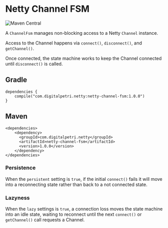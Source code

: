 # Netty Channel FSM
![Maven Central](https://img.shields.io/maven-central/v/com.digitalpetri.netty/netty-channel-fsm)

A `ChannelFsm` manages non-blocking access to a Netty `Channel` instance. 

Access to the Channel happens via `connect()`, `disconnect()`, and `getChannel()`. 

Once connected, the state machine works to keep the Channel connected until `disconnect()` is called. 

## Gradle
```
dependencies {
    compile("com.digitalpetri.netty:netty-channel-fsm:1.0.0")
}
```

## Maven
```
<dependencies>
    <dependency>
      <groupId>com.digitalpetri.netty</groupId>
      <artifactId>netty-channel-fsm</artifactId>
      <version>1.0.0</version>
    </dependency>
</dependencies>
```

### Persistence
When the `persistent` setting is `true`, if the initial `connect()` fails it will move into a reconnecting state rather than back to a not connected state.

### Lazyness
When the `lazy` settings is `true`, a connection loss moves the state machine into an idle state, waiting to reconnect until the next `connect()` or `getChannel()` call requests a Channel.

